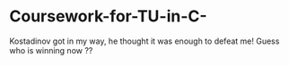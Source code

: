 # Coursework-for-TU-in-C-
Kostadinov got in my way, he thought it was enough to defeat me! Guess who is winning now ??
